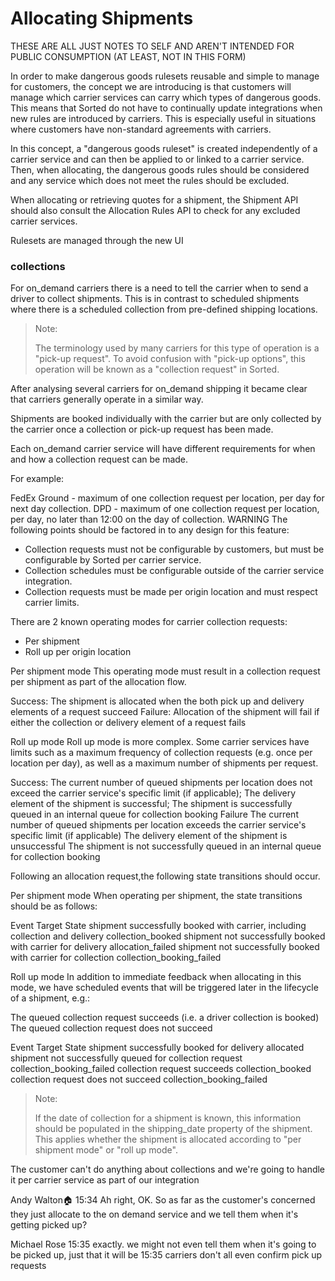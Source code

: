 # Allocating Shipments

<span class="highlight">THESE ARE ALL JUST NOTES TO SELF AND AREN'T INTENDED FOR PUBLIC CONSUMPTION (AT LEAST, NOT IN THIS FORM)</span>

In order to make dangerous goods rulesets reusable and simple to manage for customers, the concept we are introducing is that customers will manage which carrier services can carry which types of dangerous goods. This means that Sorted do not have to continually update integrations when new rules are introduced by carriers. This is especially useful in situations where customers have non-standard agreements with carriers.

In this concept, a "dangerous goods ruleset" is created independently of a carrier service and can then be applied to or linked to a carrier service. Then, when allocating, the dangerous goods rules should be considered and any service which does not meet the rules should be excluded.

When allocating or retrieving quotes for a shipment, the Shipment API should also consult the Allocation Rules API to check for any excluded carrier services.

Rulesets are managed through the new UI

### collections

For on_demand carriers there is a need to tell the carrier when to send a driver to collect shipments. This is in contrast to scheduled shipments where there is a scheduled collection from pre-defined shipping locations.

> <span class="note-header">Note:</span>
>
> The terminology used by many carriers for this type of operation is a "pick-up request". To avoid confusion with "pick-up options", this operation will be known as a "collection request" in Sorted.

After analysing several carriers for on_demand shipping it became clear that carriers generally operate in a similar way.

Shipments are booked individually with the carrier but are only collected by the carrier once a collection or pick-up request has been made.

Each on_demand carrier service will have different requirements for when and how a collection request can be made.

For example:

FedEx Ground - maximum of one collection request per location, per day for next day collection.
DPD - maximum of one collection request per location, per day, no later than 12:00 on the day of collection.
WARNING
The following points should be factored in to any design for this feature:

* Collection requests must not be configurable by customers, but must be configurable by Sorted per carrier service.
* Collection schedules must be configurable outside of the carrier service integration.
* Collection requests must be made per origin location and must respect carrier limits.

There are 2 known operating modes for carrier collection requests:

* Per shipment
* Roll up per origin location

Per shipment mode
This operating mode must result in a collection request per shipment as part of the allocation flow.

Success: The shipment is allocated when the both pick up and delivery elements of a request succeed
Failure: Allocation of the shipment will fail if either the collection or delivery element of a request fails

Roll up mode
Roll up mode is more complex. Some carrier services have limits such as a maximum frequency of collection requests (e.g. once per location per day), as well as a maximum number of shipments per request.

Success:
The current number of queued shipments per location does not exceed the carrier service's specific limit (if applicable);
The delivery element of the shipment is successful;
The shipment is successfully queued in an internal queue for collection booking
Failure
The current number of queued shipments per location exceeds the carrier service's specific limit (if applicable)
The delivery element of the shipment is unsuccessful
The shipment is not successfully queued in an internal queue for collection booking

Following an allocation request,the following state transitions should occur.

Per shipment mode
When operating per shipment, the state transitions should be as follows:

Event	Target State
shipment successfully booked with carrier, including collection and delivery	collection_booked
shipment not successfully booked with carrier for delivery	allocation_failed
shipment not successfully booked with carrier for collection	collection_booking_failed

Roll up mode
In addition to immediate feedback when allocating in this mode, we have scheduled events that will be triggered later in the lifecycle of a shipment, e.g.:

The queued collection request succeeds (i.e. a driver collection is booked)
The queued collection request does not succeed

Event	Target State
shipment successfully booked for delivery	allocated
shipment not successfully queued for collection request	collection_booking_failed
collection request succeeds	collection_booked
collection request does not succeed	collection_booking_failed

> <span class="note-header">Note:</span>
>
> If the date of collection for a shipment is known, this information should be populated in the shipping_date property of the shipment. This applies whether the shipment is allocated according to "per shipment mode" or "roll up mode".

The customer can't do anything about collections and we're going to handle it per carrier service as part of our integration

Andy Walton:house:  15:34
Ah right, OK. So as far as the customer's concerned they just allocate to the on demand service and we tell them when it's getting picked up?

Michael Rose  15:35
exactly. we might not even tell them when it's going to be picked up, just that it will be
15:35
carriers don't all even confirm pick up requests

<script src="../../scripts/requesttabs.js"></script>
<script src="../../scripts/responsetabs.js"></script>
<script src="../../scripts/copy.js"></script>
